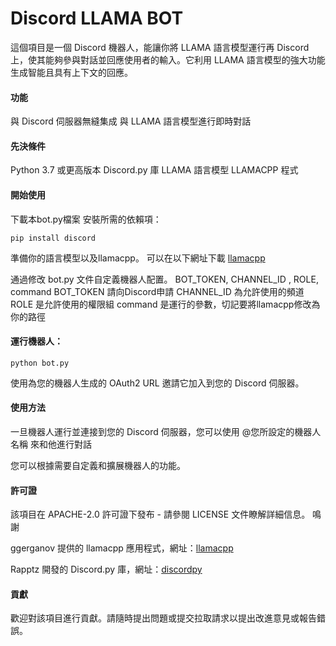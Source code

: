 # Discord LLAMA BOT

這個項目是一個 Discord 機器人，能讓你將 LLAMA 語言模型運行再 Discord 上，使其能夠參與對話並回應使用者的輸入。它利用 LLAMA 語言模型的強大功能生成智能且具有上下文的回應。
#### 功能

   與 Discord 伺服器無縫集成
   與 LLAMA 語言模型進行即時對話
    

#### 先決條件

   Python 3.7 或更高版本
   Discord.py 庫
   LLAMA 語言模型
   LLAMACPP 程式

#### 開始使用

   下載本bot.py檔案
   安裝所需的依賴項：

    pip install discord

   準備你的語言模型以及llamacpp。
   可以在以下網址下載
   [llamacpp](https://github.com/ggerganov/llama.cpp)

   通過修改 bot.py 文件自定義機器人配置。
   BOT_TOKEN, CHANNEL_ID , ROLE, command
   BOT_TOKEN 請向Discord申請
   CHANNEL_ID 為允許使用的頻道
   ROLE 是允許使用的權限組
   command 是運行的參數，切記要將llamacpp修改為你的路徑
    
#### 運行機器人：

    python bot.py

   使用為您的機器人生成的 OAuth2 URL 邀請它加入到您的 Discord 伺服器。

#### 使用方法

   一旦機器人運行並連接到您的 Discord 伺服器，您可以使用 @您所設定的機器人名稱 來和他進行對話

   您可以根據需要自定義和擴展機器人的功能。
#### 許可證

  該項目在 APACHE-2.0 許可證下發布 - 請參閱 LICENSE 文件瞭解詳細信息。
  鳴謝

   ggerganov 提供的 llamacpp 應用程式，網址：[llamacpp](https://github.com/ggerganov/llama.cpp)
   
   Rapptz 開發的 Discord.py 庫，網址：[discordpy](https://github.com/Rapptz/discord.py)


#### 貢獻

歡迎對該項目進行貢獻。請隨時提出問題或提交拉取請求以提出改進意見或報告錯誤。

